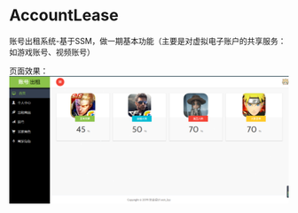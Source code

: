 # AccountLease
账号出租系统-基于SSM，做一期基本功能（主要是对虚拟电子账户的共享服务：如游戏账号、视频账号）

页面效果：
![页面效果.png](/document/image/index.png)
